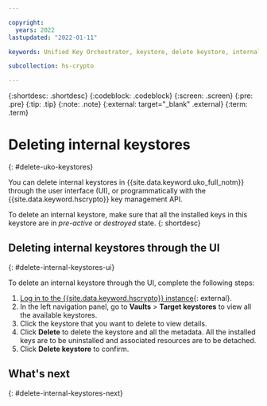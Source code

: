 ```yaml
---

copyright:
  years: 2022
lastupdated: "2022-01-11"

keywords: Unified Key Orchestrator, keystore, delete keystore, internal keystore

subcollection: hs-crypto

---
```


{:shortdesc: .shortdesc}
{:codeblock: .codeblock}
{:screen: .screen}
{:pre: .pre}
{:tip: .tip}
{:note: .note}
{:external: target="_blank" .external}
{:term: .term}


# Deleting internal keystores
{: #delete-uko-keystores}

You can delete internal keystores in {{site.data.keyword.uko_full_notm}}  through the user interface (UI), or programmatically with the {{site.data.keyword.hscrypto}} key management API.

To delete an internal keystore, make sure that all the installed keys in this keystore are in _pre-active_ or _destroyed_ state.
{: shortdesc}

## Deleting internal keystores through the UI
{: #delete-internal-keystores-ui}

To delete an internal keystore through the UI, complete the following steps:

1. [Log in to the {{site.data.keyword.hscrypto}} instance](https://cloud.ibm.com/login){: external}.
2. In the left navigation panel, go to **Vaults** &gt; **Target keystores** to view all the available keystores.
3. Click the keystore that you want to delete to view details.
4. Click **Delete** to delete the keystore and all the metadata. All the installed keys are to be uninstalled and associated resources are to be detached.
5. Click **Delete keystore** to confirm.



## What's next
{: #delete-internal-keystores-next}


  



